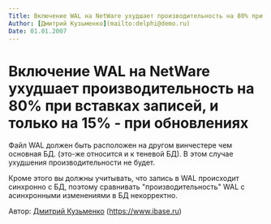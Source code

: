 ```yaml
---
Title: Включение WAL на NetWare ухудшает производительность на 80% при вставках записей, и только на 15% - при обновлениях
Author: [Дмитрий Кузьменко](mailto:delphi@demo.ru)
Date: 01.01.2007
---
```



Включение WAL на NetWare ухудшает производительность на 80% при вставках записей, и только на 15% - при обновлениях
====================================================================================================================

Файл WAL должен быть расположен на другом винчестере чем основная БД.
(это-же относится и к теневой БД). В этом случае ухудшения
производительности не будет.

Кроме этого вы должны учитывать, что запись
в WAL происходит синхронно с БД, поэтому сравнивать
"производительность" WAL с асинхронными изменениями в БД некорректно.

Автор: [Дмитрий Кузьменко](mailto:delphi@demo.ru)
(<https://www.ibase.ru>)
